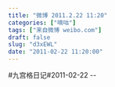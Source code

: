 ```yaml
---
title: "微博 2011.2.22 11:20"
categories: ["嘀咕"]
tags: ["来自微博 weibo.com"]
draft: false
slug: "d3xEWL"
date: "2011-02-22 11:20:00"
---
```


<p>#九宫格日记#2011-02-22 -- </p>
